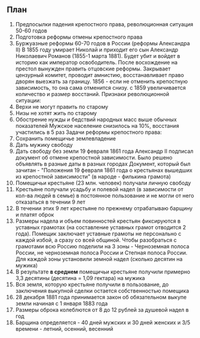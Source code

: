 ## План
1. Предпосылки падения крепостного права, революционная ситуация 50-60 годов
2. Подготовка реформы отмены крепостного права
3. Буржуазные реформы 60-70 годов в России (реформы Александра II)
В 1855 году умирает Николай и приходит его сын Александр Николаевич Романов (1855-1 марта 1881).
Будет убит и войдет в историю как император освободитель. После восхождение на престол вынужден править отцовские реформы. Закрывает цензурный комитет, проводит амнистию, восстанавливает право дворян выезжать за границу.
1856 - если не отменить крепостную зависимость, то она сама отменится снизу. с 1859 увеличивается количество и размер восстаний. 
Признаки революционной ситуации:
1. Верхи не могут править по старому
2. Низы не хотят жить по старому
3. Обострение нужды и бедствий народных масс выше обычных показателей
Мужское население снизилось на 10%, восстания участились в 5 раз
Задачи реформы крепостного права:
1. Сохранить помещичье землевладение
2. Дать мужику свободу
3. Дать свободу без земли
19 февраля 1861 года Александр II подписал документ об отмене крепостной зависимости. Было решено объявлять в разные даты в разных городах 
Документ, который был зачитан - "Положения 19 февраля 1861 года о крестьянах вышедших из крепостной зависимости" (в народе - филькина грамота)
1. Помещичьи крестьяне (23 млн. человек) получали личную свободу
2. Крестьяне получали усадьбу и полевой надел (в зависимости от кол-ва людей в семье) в постоянное пользование и не могли от него отказаться в течении 9 лет
3. В течении этих 9 лет крестьяне по прежнему отрабатываю барщину и платят оброк
4. Размеры надела и объем повинностей крестьян фиксируются в уставных грамотах (на составление уставных грамот отводится 2 года). Помещик заключает уставные грамоты не персонально с каждой избой, а сразу со всей общиной. Чтобы разобраться с грамотами всю Россию поделили на 3 зоны - Черноземная полоса России, не черноземная полоса России и Степная полоса России. Для каждой зоны установили земной надел (сколько десятин на мужика)
5. В результате **в среднем** помещичьи крестьяне получили примерно 3,3 десятины (десятина = 1,09 гектара) на мужика
6. Вся земля, которую крестьяне получили в пользование, до заключения выкупной сделки остается собственностью помещика
7. 28 декабря 1881 года принимается закон об обязательном выкупе земли начиная с 1 января 1883 года
8. Размеры оброка колеблются от 8 до 12 рублей за душевой надел в год
9. Барщина определяется - 40 дней мужских и 30 дней женских и 3/5 времени - летний, осенний, весенний